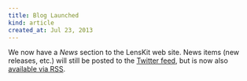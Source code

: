 ```yaml
---
title: Blog Launched
kind: article
created_at: Jul 23, 2013
---
```


[twitter]: https://twitter.com/LensKitRS
[rss]: /news/feed.xml

We now have a *News* section to the LensKit web site.  News items (new releases, etc.) will still be
posted to the [Twitter feed][twitter], but is now also [available via RSS][rss].